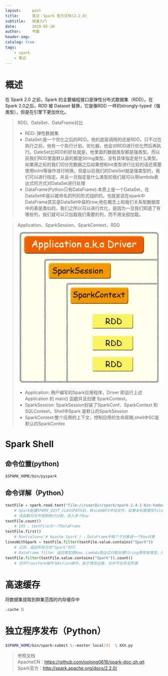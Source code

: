 ```yaml
---
layout:     post  
title:      笔记：Spark 官方文档(2.2.0)    
subtitle:   快速入门  
date:       2018-05-20  
author:     岑晨  
header-img: 
catalog: true  
tags:  
    - spark   
    - 笔记
---  
```


# 概述
在 Spark 2.0 之前，Spark 的主要编程接口是弹性分布式数据集（RDD）。在 Spark 2.0之后，RDD 被 Dataset 替换，它是像RDD 一样的strongly-typed（强类型），但是在引擎下更加优化。  
> RDD、DataSet、DataFrame对比 
> - RDD: 弹性数据集
> - DataSet:是一个优化之后的RDD。他的底层调用的还是RDD。只不过在执行之前，他有一个执行计划，优化器，他会对RDD进行优化然后再执行。DateSet比RDD的好处就是，他里面的数据类型都是强类型。而以前我们RDD里面默认装的都是String类型。没有具体指定是什么类型。如果用之前的我们切分完数据之后如果想和Int类型进行比较的话还需要使用toInt等操作进行转换。但是以后我们的DateSet就是强类型的，我们可以进行指定。并且一旦指定是什么类型的我们就可以用lambda表达式的方式对DataSet进行处理  
> - DataFrame(Python只有DataFrame):本质上是一个DataSet，在DataSet中是以被命名的列的形式组织的。也就是说在spark中DataFrame其实是DataSet中装的row,他在概念上和我们关系型数据库中的表是类似的。我们之所以可以进行优化，是因为一旦我们知道了有哪些列，我们就可以只加载我们需要的列，而不用全部加载。

> Application、SparkSession、SparkContext、RDD  
> ![Aaron Swartz](https://raw.githubusercontent.com/oolong0616/oolong0616.github.io/master/img/post-ksrm-ASSR.png)
> - Application:  用户编写的Spark应用程序，Driver 即运行上述 Application 的 main() 函数并且创建 SparkContext。
> - SparkSession: SparkSession封装了SparkConf、SparkContext 和SQLContext，Shell中Spark 是默认的SparkSession
> - SparkContext:整个应用的上下文，控制应用的生命周期,shell中SC是默认的SparkContex

# Spark Shell
##  命令位置(python)
```
$SPARK_HOME/bin/pyspark
```
##  命令详解（Python）   

```python
textFile = spark.read.text("file:///userDir/spark/spark-2.4.1-bin-hadoop2.6/README.md")
    # Spark配置SPARK_DIST_CLASSPATH后，默认从HDFS中找文件，如果本机需要加file://
    # 该函数将文件按照换行分割，存入多个Row
textFile.count() 
    # 105 ，textFile为一个DataFrame
textFile.first() 
    # Row(value=u'# Apache Spark') ，DataFrame中每个子对象是一个Row对象
linesWithSpark = textFile.filter(textFile.value.contains("Spark"))
    # 过滤，返回所有包含"Spark"的行
    # DataFrame filter 返回类型是Row，Lambda表达式只能处理String等简单类型，所以，不可以用lambda表达式
textFile.filter(textFile.value.contains("Spark")).count() 
    # 合并Transform操作与Action操作，由于惰性运算，合并不合并无所谓   
```

# 高速缓存  
将数据集提取到群集范围的内存缓存中  
```python
.cache（）
```
# 独立程序发布（Python）

```bash
$SPARK_HOME/bin/spark-submit \--master local[4]  \ XXX.py
```



> 参照文档  
    ApacheCN：https://github.com/oolong0616/spark-doc-zh.git  
    Spark官方：http://spark.apache.org/docs/2.2.0/    


